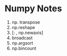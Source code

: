 # Numpy Notes

1. np. transpose
2. np.reshape
3. [: , np.newaxis]
4. broadcast
5. np.argsort
6. np.bincount
